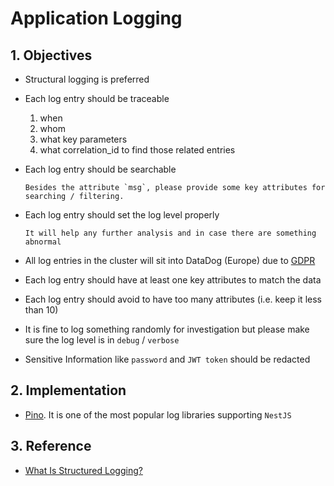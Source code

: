 # Application Logging <!-- omit in toc -->

## 1. Objectives

- Structural logging is preferred
- Each log entry should be traceable
  1. when
  2. whom
  3. what key parameters
  4. what correlation_id to find those related entries
- Each log entry should be searchable

      Besides the attribute `msg`, please provide some key attributes for searching / filtering.

- Each log entry should set the log level properly

      It will help any further analysis and in case there are something abnormal

- All log entries in the cluster will sit into DataDog (Europe) due to [GDPR](https://www.wired.co.uk/article/what-is-gdpr-uk-eu-legislation-compliance-summary-fines-2018 "https://www.wired.co.uk/article/what-is-gdpr-uk-eu-legislation-compliance-summary-fines-2018")
- Each log entry should have at least one key attributes to match the data
- Each log entry should avoid to have too many attributes (i.e. keep it less than 10)
- It is fine to log something randomly for investigation but please make sure the log level is in `debug` / `verbose`
- Sensitive Information like `password` and `JWT token` should be redacted

## 2. Implementation

- [Pino](https://github.com/pinojs/pino "https://github.com/pinojs/pino"). It is one of the most popular log libraries supporting `NestJS`

## 3. Reference

- [What Is Structured Logging?](https://sematext.com/glossary/structured-logging "https://sematext.com/glossary/structured-logging")
